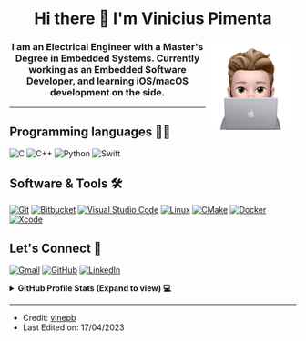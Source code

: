 
<h1 align="center">Hi there 👋 I'm Vinicius Pimenta</h1>
<img align="right" alt="GIF" height="160px" src="./assets/dev-memoji.png" />
<h3 align="center">I am an Electrical Engineer with a Master's Degree in Embedded Systems. Currently working as an Embedded Software Developer, and learning iOS/macOS development on the side.</h3>
<hr>
<!-- <p align="center"> <img src="https://komarev.com/ghpvc/?username=vinepb&label=Profile%20views&color=0e75b6&style=plastic" alt="vinepb" /> </p> -->

## Programming languages 👨‍💻

<p align="left"> 
    <img alt="C" src="https://img.shields.io/badge/C%20-%232370ED.svg?style=for-the-badge&logo=c&logoColor=white">
    <img alt="C++" src="https://img.shields.io/badge/C++%20-%2300599C.svg?style=for-the-badge&logo=c%2B%2B&logoColor=white">
    <img alt="Python" src="https://img.shields.io/badge/Python%20-%2314354C.svg?style=for-the-badge&logo=python&logoColor=white">
    <img alt="Swift" src="https://img.shields.io/badge/swift-F54A2A?style=for-the-badge&logo=swift&logoColor=white"/>
</p>

 ## Software & Tools 🛠️
 
<p>
    <a href="#"><img alt="Git" src="https://img.shields.io/badge/Git%20-%23F05033.svg?style=for-the-badge&logo=git&logoColor=white"></a>
    <a href="#"><img alt="Bitbucket" src="https://img.shields.io/badge/bitbucket-%230047B3.svg?style=for-the-badge&logo=bitbucket&logoColor=white"></a>
    <a href="#"><img alt="Visual Studio Code" src="https://img.shields.io/badge/Visual%20Studio%20Code-0078d7.svg?style=for-the-badge&logo=visual-studio-code&logoColor=white"></a>
    <a href="#"><img alt="Linux" src="https://img.shields.io/badge/Linux-FCC624?style=for-the-badge&&logo=linux&logoColor=black"></a>
    <a href="#"><img alt="CMake" src="https://img.shields.io/badge/CMake-%23008FBA.svg?style=for-the-badge&logo=cmake&logoColor=white"></a>
    <a href="#"><img alt="Docker" src="https://img.shields.io/badge/docker-%230db7ed.svg?style=for-the-badge&logo=docker&logoColor=white"></a>
    <a href="#"><img alt="Xcode" src="https://img.shields.io/badge/Xcode-007ACC?style=for-the-badge&logo=Xcode&logoColor=white"></a>
</p>

## Let's Connect 📲

<p align="left">
	<a href="mailto:viniciuspibi@gmail.com"><img src="https://img.shields.io/badge/Gmail-D14836?style=for-the-badge&logo=gmail&logoColor=white" alt="Gmail"/></a>
	<a href="https://github.com/vinepb"><img src="https://img.shields.io/badge/GitHub-100000?style=for-the-badge&logo=github&logoColor=white" alt="GitHub"/></a>
	<a href="https://linkedin.com/in/viniciuspibe/"><img src="https://img.shields.io/badge/LinkedIn-0077B5?style=for-the-badge&logo=linkedin&logoColor=white" alt="LinkedIn"/></a>
</p>

<details> 
  <summary><b>GitHub Profile Stats (Expand to view) 💻</b></summary>
  <br/>
  <p align="left">
    <a href="https://github.com/anuraghazra/github-readme-stats"><img alt="vinepb's Github Stats" src="https://github-readme-stats.vercel.app/api?username=vinepb&show_icons=true&count_private=true&theme=dark" height="192px"/></a>
	  <img src="https://github-readme-stats.vercel.app/api/top-langs?username=vinepb&show_icons=true&locale=en&layout=compact&theme=dark" alt="vinepb" height="192px"/>
  <br/>
  <b>Note:</b> Top languages is only a metric of the languages my public code consists of and doesn't reflect experience or skill level.
  </p>
</details>

<hr/>

* Credit: [vinepb](https://github.com/vinepb)
* Last Edited on: 17/04/2023








